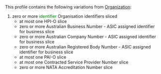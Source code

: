 This profile contains the following variations from [Organization](http://hl7.org/fhir/STU3/Organization):

1. zero or more <span style='color:green'>identifier</span> Organisation identifiers sliced
   * at most one HPI-O slice
   * zero or more Australian Business Number - ASIC assigned identifier for business slice
   * zero or more Australian Company Number - ASIC assigned identifier for business slice
   * zero or more Australian Registered Body Number - ASIC assigned identifier for business slice
   * at most one PAI-O slice
   * at most one Contracted Service Provider Number slice
   * zero or more NATA Accreditation Number slice
